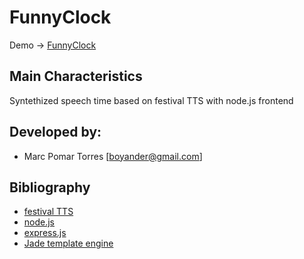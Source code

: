 # FunnyClock

Demo -> [FunnyClock](http://faable.com:8080/)

Main Characteristics
--------------------
Syntethized speech time based on festival TTS with node.js frontend

Developed by:
-------------
- Marc Pomar Torres [boyander@gmail.com]

Bibliography
------------
- [festival TTS](http://festvox.org/)
- [node.js](http://nodejs.org/)
- [express.js](http://expressjs.com/) 
- [Jade template engine](http://jade-lang.com/)
